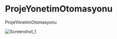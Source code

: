 # ProjeYonetimOtomasyonu
 ProjeYönetimOtomasyonu


![Screenshot_1](https://user-images.githubusercontent.com/61627635/149811770-c99ef7f0-3ba9-48b8-974f-0cdb7f059d88.png)

